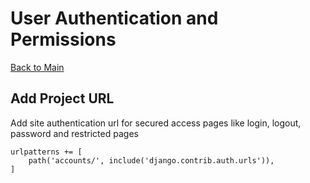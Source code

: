 # User Authentication and Permissions

[Back to Main](../README.md)


## Add Project URL

Add site authentication url for secured access pages like login, logout, password and restricted pages

```
urlpatterns += [
    path('accounts/', include('django.contrib.auth.urls')),
]
```
